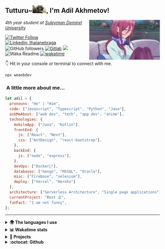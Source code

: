 <h2>Tutturu~<img src="img/tuturu.gif" width="45" alt="">, I'm Adil Akhmetov! <img src="img/miku-dance.gif" width="50" alt=""></h2>
<img align='right' src="img/miku.gif" width="230" alt="">
<p><em>4th year student at <a href="https://sdu.edu.kz/">Suleyman Demirel University</a>
<a href="https://sdu.edu.kz/"><img src="img/sdu-ahegao.svg" align="right" width="100" alt=""></a>
</em></p>

[![Twitter Follow](https://img.shields.io/twitter/follow/weeebdev?label=Follow)](https://twitter.com/intent/follow?screen_name=weeebdev)
[![Linkedin: thaianebraga](https://img.shields.io/badge/-adildev-blue?style=flat-square&logo=Linkedin&logoColor=white&link=https://www.linkedin.com/in/adildev/)](https://www.linkedin.com/in/adildev/)
![GitHub followers](https://img.shields.io/github/followers/weeebdev?label=Follow&style=flat-square)
[![Gitlab](https://img.shields.io/badge/Gitlab-weeebdev-orange?style=flat-square&logo=gitlab)](https://gitlab.com/weeebdev)
![](https://visitor-badge.glitch.me/badge?page_id=weeebdev.weeebdev)
![Waka Readme](https://github.com/weeebdev/weeebdev/workflows/Waka%20Readme/badge.svg)
[![wakatime](https://wakatime.com/badge/user/1fb6390f-222e-4088-8de8-840ef1443858.svg)](https://wakatime.com/@1fb6390f-222e-4088-8de8-840ef1443858)
<!-- [![Leetcode badge](https://leetcode-badge.chyroc.cn/?name=user3449f)](https://leetcode.com/user3449f/) -->

👇 Hit in your console or terminal to connect with me.

```bash
npx weeebdev
```

### <img src="https://media.giphy.com/media/VgCDAzcKvsR6OM0uWg/giphy.gif" width="50" alt=""> A little more about me...

```javascript
let adil = {
  pronouns: "He" | "Him",
  code: ["Javascript", "Typescript", "Python", "Java"],
  askMeAbout: ["web dev", "tech", "app dev", "anime"],
  technologies: {
    mobileApp: ["Java", "Kotlin"],
    frontEnd: {
      js: ["React", "Next"],
      css: ["AntDesign", "react-bootstrap"],
    },
    backEnd: {
      js: ["node", "express"],
    },
    devOps: ["Docker🐳"],
    databases: ["mongo", "MSSQL", "Oracle"],
    misc: ["Firebase", "selenium"],
    deploy: ["Vercel", "Heroku"]
  },
  architecture: ["Serverless Architecture", "Single page applications"],
  currentProject: "Rest ⛱",
  funFact: "I am not funny",
};
```

---

<details>
  <summary><b>🌍 The languages I use</b></summary>
  <hr>
  
  
| ⏰ Past month | ⌛️ Past Year |
|---|---|
| <a href="https://wakatime.com/@adildev"><img src="https://wakatime.com/share/@adilDev/4ebe423a-b427-4031-b073-d221b9528df7.svg" height="300px"></a> | <a href="https://wakatime.com/@adildev"><img src="https://wakatime.com/share/@adilDev/1b4a30f1-9a7f-47fe-b8d2-0fc90f37fcd3.svg" height="300px"></a> |
</details>

<details>
<summary><b>📊 Wakatime stats</b><br></summary>
<div>
<hr/>

<!--START_SECTION:waka-->
![Code Time](http://img.shields.io/badge/Code%20Time-2%2C488%20hrs%2047%20mins-blue)

![Profile Views](http://img.shields.io/badge/Profile%20Views-19-blue)

![Lines of code](https://img.shields.io/badge/From%20Hello%20World%20I%27ve%20Written-2%20Million%20lines%20of%20code-blue)

**🐱 My GitHub Data** 

> 🏆 115 Contributions in the Year 2022
 > 
> 📦 271.2 kB Used in GitHub's Storage 
 > 
> 💼 Opted to Hire
 > 
> 📜 39 Public Repositories 
 > 
> 🔑 9 Private Repositories  
 > 
**I'm a Night 🦉** 

```text
🌞 Morning    17 commits     ░░░░░░░░░░░░░░░░░░░░░░░░░   3.21% 
🌆 Daytime    153 commits    ███████░░░░░░░░░░░░░░░░░░   28.87% 
🌃 Evening    311 commits    ██████████████░░░░░░░░░░░   58.68% 
🌙 Night      49 commits     ██░░░░░░░░░░░░░░░░░░░░░░░   9.25%

```
📅 **I'm Most Productive on Thursday** 

```text
Monday       71 commits     ███░░░░░░░░░░░░░░░░░░░░░░   13.4% 
Tuesday      56 commits     ██░░░░░░░░░░░░░░░░░░░░░░░   10.57% 
Wednesday    49 commits     ██░░░░░░░░░░░░░░░░░░░░░░░   9.25% 
Thursday     151 commits    ███████░░░░░░░░░░░░░░░░░░   28.49% 
Friday       38 commits     █░░░░░░░░░░░░░░░░░░░░░░░░   7.17% 
Saturday     53 commits     ██░░░░░░░░░░░░░░░░░░░░░░░   10.0% 
Sunday       112 commits    █████░░░░░░░░░░░░░░░░░░░░   21.13%

```


📊 **This Week I Spent My Time On** 

```text
⌚︎ Time Zone: Asia/Almaty

💬 Programming Languages: 
Go                       8 hrs 20 mins       █████████░░░░░░░░░░░░░░░░   39.47% 
Other                    4 hrs 23 mins       █████░░░░░░░░░░░░░░░░░░░░   20.76% 
TypeScript               3 hrs 25 mins       ████░░░░░░░░░░░░░░░░░░░░░   16.22% 
JSON                     1 hr 44 mins        ██░░░░░░░░░░░░░░░░░░░░░░░   8.21% 
Docker                   1 hr 15 mins        █░░░░░░░░░░░░░░░░░░░░░░░░   5.92%

🔥 Editors: 
VS Code                  18 hrs 59 mins      ██████████████████████░░░   89.83% 
Fish                     2 hrs 9 mins        ██░░░░░░░░░░░░░░░░░░░░░░░   10.17%

🐱‍💻 Projects: 
Winter Sun 22            9 hrs 2 mins        ██████████░░░░░░░░░░░░░░░   42.78% 
Soft Firefly 20          2 hrs 41 mins       ███░░░░░░░░░░░░░░░░░░░░░░   12.71% 
Terminal                 2 hrs 9 mins        ██░░░░░░░░░░░░░░░░░░░░░░░   10.17% 
Patient Meadow 93        1 hr 56 mins        ██░░░░░░░░░░░░░░░░░░░░░░░   9.2% 
Tight Cloud 29           1 hr 54 mins        ██░░░░░░░░░░░░░░░░░░░░░░░   8.98%

💻 Operating System: 
Linux                    21 hrs 8 mins       █████████████████████████   100.0%

```

**I Mostly Code in JavaScript** 

```text
JavaScript               12 repos            ████░░░░░░░░░░░░░░░░░░░░░   19.35% 
Go                       12 repos            ████░░░░░░░░░░░░░░░░░░░░░   19.35% 
Jupyter Notebook         11 repos            ████░░░░░░░░░░░░░░░░░░░░░   17.74% 
Java                     6 repos             ██░░░░░░░░░░░░░░░░░░░░░░░   9.68% 
HTML                     6 repos             ██░░░░░░░░░░░░░░░░░░░░░░░   9.68%

```


**Timeline**

![Chart not found](https://raw.githubusercontent.com/weeebdev/weeebdev/master/charts/bar_graph.png) 


 Last Updated on 21/03/2022 01:00:40 UTC
<!--END_SECTION:waka-->
</div>
</details>

<details>
<summary><b>🧾 Projects</b></summary>
<hr>

|Project|Status|
|---|---|
|[![ReadMe Card](https://github-readme-stats.vercel.app/api/pin/?username=weeebdev&repo=waifu.pics&theme=dracula)](https://github.com/weeebdev/waifu.pics)|[![time tracker](https://wakatime.com/badge/github/weeebdev/waifu.pics.svg)](https://wakatime.com/badge/github/weeebdev/waifu.pics)|
|[![ReadMe Card](https://github-readme-stats.vercel.app/api/pin/?username=mentor-ship&repo=mentorship&theme=dracula)](https://github.com/Mentor-ship/Mentorship)|[![time tracker](https://wakatime.com/badge/github/Mentor-ship/Mentorship.svg)](https://wakatime.com/badge/github/Mentor-ship/Mentorship)|
|[![ReadMe Card](https://github-readme-stats.vercel.app/api/pin/?username=masters-and-Abu&repo=tolqyn&theme=dracula)](https://github.com/Masters-and-Abu/Tolqyn)|[![time tracker](https://wakatime.com/badge/github/Masters-and-Abu/Tolqyn.svg)](https://wakatime.com/badge/github/Masters-and-Abu/Tolqyn)|
|[![ReadMe Card](https://github-readme-stats.vercel.app/api/pin/?username=dracula&repo=unigram&theme=dracula)](https://github.com/dracula/unigram)||

</details>

<details>
  <summary><b>:octocat: Github</b></summary>
  <hr>
  <a href="https://sourcekarma.vercel.app/weeebdev"><img src="https://sourcekarma-og.vercel.app/api/weeebdev/github" alt="" align="left"/></a>
  <img src="https://github-readme-stats.vercel.app/api?username=weeebdev&show_icons=true&theme=dracula&hide_title=true&hide_rank=true&count_private=true" align="right"/>
</details>
<div align="center">
  <kbd>
    <img src="https://waifu.now.sh/sfw/hug" alt="">
  </kbd>
</div>
